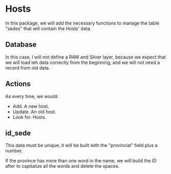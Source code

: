 # Hosts

In this package, we will add the necessary functions to manage the table "sedes" that will contain the Hosts' data. 

## Database

In this case, I will not define a RAW and Silver layer, because we expect that we will load teh data correctly from the 
beginning, and we will not need a record from old data.

## Actions
As every time, we would:

* Add. A new host.
* Update. An old host.
* Look for. Hosts. 

## id_sede

This data must be unique; it will be built with the "provincial" field plus a number. 

If the province has more than one word in the name, 
we will build the ID  after to capitalize all the words and delete the spaces.

